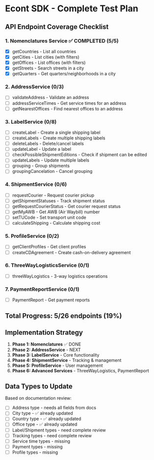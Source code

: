# Econt SDK - Complete Test Plan

## API Endpoint Coverage Checklist

### 1. Nomenclatures Service ✅ COMPLETED (5/5)

- [x] getCountries - List all countries
- [x] getCities - List cities (with filters)
- [x] getOffices - List offices (with filters)
- [x] getStreets - Search streets in a city
- [x] getQuarters - Get quarters/neighborhoods in a city

### 2. AddressService (0/3)

- [ ] validateAddress - Validate an address
- [ ] addressServiceTimes - Get service times for an address
- [ ] getNearestOffices - Find nearest offices to an address

### 3. LabelService (0/8)

- [ ] createLabel - Create a single shipping label
- [ ] createLabels - Create multiple shipping labels
- [ ] deleteLabels - Delete/cancel labels
- [ ] updateLabel - Update a label
- [ ] checkPossibleShipmentEditions - Check if shipment can be edited
- [ ] updateLabels - Update multiple labels
- [ ] grouping - Group shipments
- [ ] groupingCancelation - Cancel grouping

### 4. ShipmentService (0/6)

- [ ] requestCourier - Request courier pickup
- [ ] getShipmentStatuses - Track shipment status
- [ ] getRequestCourierStatus - Get courier request status
- [ ] getMyAWB - Get AWB (Air Waybill) number
- [ ] setTUCode - Set transport unit code
- [ ] calculateShipping - Calculate shipping cost

### 5. ProfileService (0/2)

- [ ] getClientProfiles - Get client profiles
- [ ] createCDAgreement - Create cash-on-delivery agreement

### 6. ThreeWayLogisticsService (0/1)

- [ ] threeWayLogistics - 3-way logistics operations

### 7. PaymentReportService (0/1)

- [ ] PaymentReport - Get payment reports

## Total Progress: 5/26 endpoints (19%)

## Implementation Strategy

1. **Phase 1: Nomenclatures** ✅ DONE
2. **Phase 2: AddressService** - NEXT
3. **Phase 3: LabelService** - Core functionality
4. **Phase 4: ShipmentService** - Tracking & management
5. **Phase 5: ProfileService** - User management
6. **Phase 6: Advanced Services** - ThreeWayLogistics, PaymentReport

## Data Types to Update

Based on documentation review:

- [ ] Address type - needs all fields from docs
- [ ] City type - ✅ already updated
- [ ] Country type - ✅ already updated
- [ ] Office type - ✅ already updated
- [ ] Label/Shipment types - need complete review
- [ ] Tracking types - need complete review
- [ ] Service time types - missing
- [ ] Payment types - missing
- [ ] Profile types - missing
